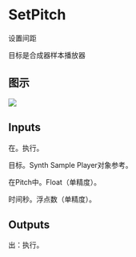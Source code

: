 # SetPitch

设置间距

目标是合成器样本播放器

## 图示

![]($-20221218-21082084.png)

## Inputs

在。执行。

目标。Synth Sample Player对象参考。

在Pitch中。Float（单精度）。

时间秒。浮点数（单精度）。  

## Outputs

出：执行。
